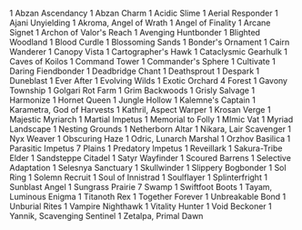 1 Abzan Ascendancy
1 Abzan Charm
1 Acidic Slime
1 Aerial Responder
1 Ajani Unyielding
1 Akroma, Angel of Wrath
1 Angel of Finality
1 Arcane Signet
1 Archon of Valor's Reach
1 Avenging Huntbonder
1 Blighted Woodland
1 Blood Curdle
1 Blossoming Sands
1 Bonder's Ornament
1 Cairn Wanderer
1 Canopy Vista
1 Cartographer's Hawk
1 Cataclysmic Gearhulk
1 Caves of Koilos
1 Command Tower
1 Commander's Sphere
1 Cultivate
1 Daring Fiendbonder
1 Deadbridge Chant
1 Deathsprout
1 Despark
1 Duneblast
1 Ever After
1 Evolving Wilds
1 Exotic Orchard
4 Forest
1 Gavony Township
1 Golgari Rot Farm
1 Grim Backwoods
1 Grisly Salvage
1 Harmonize
1 Hornet Queen
1 Jungle Hollow
1 Kalemne's Captain
1 Karametra, God of Harvests
1 Kathril, Aspect Warper
1 Krosan Verge
1 Majestic Myriarch
1 Martial Impetus
1 Memorial to Folly
1 MImic Vat
1 Myriad Landscape
1 Nesting Grounds
1 Netherborn Altar
1 Nikara, Lair Scavenger
1 Nyx Weaver
1 Obscuring Haze
1 Odric, Lunarch Marshal
1 Orzhov Basilica
1 Parasitic Impetus
7 Plains
1 Predatory Impetus
1 Reveillark
1 Sakura-Tribe Elder
1 Sandsteppe Citadel
1 Satyr Wayfinder
1 Scoured Barrens
1 Selective Adaptation
1 Selesnya Sanctuary
1 Skullwinder
1 Slippery Bogbonder
1 Sol Ring
1 Solemn Recruit
1 Soul of Innistrad
1 Soulflayer
1 Splinterfright
1 Sunblast Angel
1 Sungrass Prairie
7 Swamp
1 Swiftfoot Boots
1 Tayam, Luminous Enigma
1 Titanoth Rex
1 Together Forever
1 Unbreakable Bond
1 Unburial Rites
1 Vampire Nighthawk
1 Vitality Hunter
1 Void Beckoner
1 Yannik, Scavenging Sentinel
1 Zetalpa, Primal Dawn